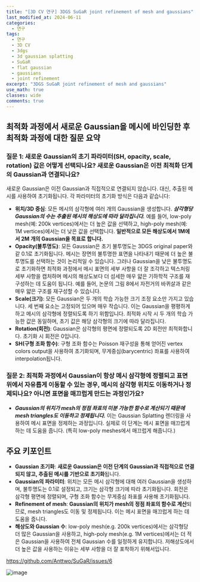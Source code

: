 ```yaml
---
title: "[3D CV 연구] 3DGS SuGaR joint refinement of mesh and gaussians"
last_modified_at: 2024-06-11
categories:
  - 연구
tags:
  - 연구
  - 3D CV
  - 3dgs
  - 3d gaussian splatting
  - SuGaR
  - flat gaussian
  - gaussians
  - joint refinement
excerpt: "3DGS SuGaR joint refinement of mesh and gaussians"
use_math: true
classes: wide
comments: true
---
```


## 최적화 과정에서 새로운 Gaussian을 메시에 바인딩한 후 최적화 과정에 대한 질문 요약

### 질문 1: 새로운 Gaussian의 초기 파라미터(SH, opacity, scale, rotation) 값은 어떻게 선택되나요? 새로운 Gaussian은 이전 최적화 단계의 Gaussian과 연결되나요?

새로운 Gaussian은 이전 Gaussian과 직접적으로 연결되지 않습니다. 대신, 추출된 메시를 사용하여 초기화됩니다. 각 파라미터의 초기화 방식은 다음과 같습니다:

- **위치/3D 중심**: 모든 메시의 삼각형에 여러 개의 Gaussian을 생성합니다. ***삼각형당 Gaussian의 수는 추출된 메시의 해상도에 따라 달라집니다.*** 예를 들어, low-poly mesh(예: 200k vertices)에서는 더 높은 값을 선택하고, high-poly mesh(예: 1M vertices)에서는 더 낮은 값을 선택합니다. **일반적으로 모든 해상도에서 1M에서 2M 개의 Gaussian을 목표로 합니다.**
- **Opacity(불투명도)**: 모든 Gaussian은 초기 불투명도는 3DGS original paper와 같 0.1로 초기화됩니다. 메시는 장면의 불투명한 표면을 나타내기 때문에 더 높은 불투명도를 선택하는 것이 논리적일 수 있습니다. 그러나 Gaussian을 낮은 불투명도로 초기화하면 최적화 과정에서 메시 표면의 세부 사항을 더 잘 조각하고 텍스처링 세부 사항을 캡처하며 메시의 해상도보다 더 섬세한 매우 얇은 기하학적 구조를 재구성하는 데 도움이 됩니다. 예를 들어, 논문의 그림 8에서 자전거의 바퀴살과 같은 매우 얇은 구조를 재구성할 수 있습니다.
- **Scale(크기)**: 모든 Gaussian은 두 개의 학습 가능한 크기 조정 요소만 가지고 있습니다. 세 번째 요소는 고정되어 있으며 매우 작습니다. 이는 Gaussian을 평평하게 하고 메시의 삼각형에 정렬되도록 하기 위함입니다. 최적화 시작 시 두 개의 학습 가능한 값은 동일하며, 초기 값은 해당 삼각형의 크기에 따라 달라집니다.
- **Rotation(회전)**: Gaussian은 삼각형의 평면에 정렬되도록 2D 회전만 최적화합니다. 초기화 시 회전은 0입니다.
- **SH(구형 조화 함수)**: 구형 조화 함수는 Poisson 재구성을 통해 얻어진 vertex colors output을 사용하여 초기화되며, 무게중심(barycentric) 좌표를 사용하여 interpolation됩니다.

### 질문 2: 최적화 과정에서 Gaussian이 항상 메시 삼각형에 정렬되고 표면 위에서 자유롭게 이동할 수 있는 경우, 메시의 삼각형 위치도 이동하거나 정제되나요? 아니면 표면을 매끄럽게 만드는 과정인가요?
- ***Gaussian의 위치가 mesh의 정점 좌표의 미분 가능한 함수로 계산되기 때문에 mesh triangles도 이동하고 정제됩니다.*** 이는 Gaussian Splatting 렌더링을 사용하여 메시 표면을 정제하는 과정입니다. 실제로 이 단계는 메시 표면을 매끄럽게 하는 데 도움을 줍니다. (특히 low-poly meshes에서 매끄럽게 해줍니다.)

## 주요 키포인트
- **Gaussian 초기화**: **새로운 Gaussian은 이전 단계의 Gaussian과 직접적으로 연결되지 않고, 추출된 메시를 기반으로 초기화**됩니다.
- **Gaussian의 파라미터**: 위치는 모든 메시 삼각형에 대해 여러 Gaussian을 생성하며, 불투명도는 0.1로 설정되고, 크기는 삼각형 크기에 따라 초기화됩니다. 회전은 삼각형 평면에 정렬되며, 구형 조화 함수는 무게중심 좌표를 사용해 초기화됩니다.
- **Refinement of mesh**: **Gaussian의 위치가 mesh의 정점 좌표의 함수로 계산**되므로, mesh triangles도 이동 및 정제됩니다. 이는 메시 표면을 매끄럽게 하는 데 도움을 줍니다.
- **해상도와 Gaussian 수**: low-poly mesh(e.g. 200k vertices)에서는 삼각형당 더 많은 Gaussian을 사용하고, high-poly mesh(e.g. 1M vertices)에서는 더 적은 Gaussian을 사용하여 전체 Gaussian 수를 일정하게 유지합니다. 저해상도에서 더 높은 값을 사용하는 이유는 세부 사항을 더 잘 포착하기 위해서입니다.

https://github.com/Anttwo/SuGaR/issues/6

![image](https://github.com/sandokim/sandokim.github.io/assets/74639652/796a38f8-6c5e-4555-a175-c03afb6736f4)


